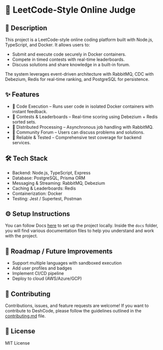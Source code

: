 # 🚀 LeetCode-Style Online Judge

## 📖 Description
This project is a LeetCode-style online coding platform built with Node.js, TypeScript, and Docker. It allows users to:

- Submit and execute code securely in Docker containers.
- Compete in timed contests with real-time leaderboards.
- Discuss solutions and share knowledge in a built-in forum.

The system leverages event-driven architecture with RabbitMQ, CDC with Debezium, Redis for real-time ranking, and PostgreSQL for persistence.

## ✨ Features
- 🔹 Code Execution – Runs user code in isolated Docker containers with instant feedback.
- 🔹 Contests & Leaderboards – Real-time scoring using Debezium + Redis sorted sets.
- 🔹 Distributed Processing – Asynchronous job handling with RabbitMQ.
- 🔹 Community Forum – Users can discuss problems and solutions.
- 🔹 Reliable & Tested – Comprehensive test coverage for backend services.

## 🛠 Tech Stack
- Backend: Node.js, TypeScript, Express
- Database: PostgreSQL, Prisma ORM
- Messaging & Streaming: RabbitMQ, Debezium
- Caching & Leaderboards: Redis
- Containerization: Docker
- Testing: Jest / Supertest, Postman

## ⚙️ Setup Instructions
You can follow Docs [here](docs) to set up the project locally.
Inside the `docs` folder, you will find various documentation files to help you understand and work with the project.

## 📌 Roadmap / Future Improvements
- Support multiple languages with sandboxed execution
- Add user profiles and badges
- Implement CI/CD pipeline
- Deploy to cloud (AWS/Azure/GCP)

## 🤝 Contributing
Contributions, issues, and feature requests are welcome!
If you want to contribute to DeshCode, please follow the guidelines outlined in the [contributing.md](contributing.md) file.

## 📄 License
MIT License